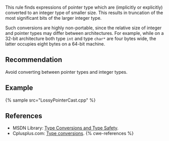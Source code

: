 This rule finds expressions of pointer type which are (implicitly or explicitly) converted to an integer type of smaller size. This results in truncation of the most significant bits of the larger integer type.

Such conversions are highly non-portable, since the relative size of integer and pointer types may differ between architectures. For example, while on a 32-bit architecture both type `int` and type `char*` are four bytes wide, the latter occupies eight bytes on a 64-bit machine.


## Recommendation
Avoid converting between pointer types and integer types.


## Example
{% sample src="LossyPointerCast.cpp" %}

## References
* MSDN Library: [Type Conversions and Type Safety](https://docs.microsoft.com/en-us/cpp/cpp/type-conversions-and-type-safety-modern-cpp).
* Cplusplus.com: [Type conversions](http://www.cplusplus.com/doc/tutorial/typecasting/).
{% cwe-references %}
